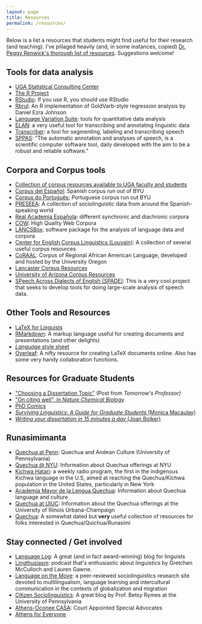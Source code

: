 ```yaml
---
layout: page
title: Resources
permalink: /resources/
---
```


Below is a list a resources that students might find useful for their research (and teaching). I've pillaged heavily (and, in some instances, copied) [Dr. Peggy Renwick's thorough list of resources](http://faculty.franklin.uga.edu/mrenwick/phonetics-phonology-resources). Suggestions welcome!

## Tools for data analysis
- [UGA Statistical Consulting Center](http://www.stat.uga.edu/consulting)
- [The R Project](http://www.r-project.org/)
- [RStudio](https://www.rstudio.com/): If you use R, you should use RStudio
- [Rbrul](http://www.danielezrajohnson.com/rbrul.html): An R implementation of GoldVarb-style regression analysis by Daniel Ezra Johnson
- [Language Variation Suite](https://languagevariationsuite.shinyapps.io/Pages/): tools for quantitative data analysis
- [ELAN](https://tla.mpi.nl/tools/tla-tools/elan/): a very useful tool for transcribing and annotating linguistic data
- [Transcriber](http://trans.sourceforge.net/en/presentation.php): a tool for segmenting, labeling and transcribing speech
- [SPPAS](http://www.sppas.org/): "The automatic annotation and analyses of speech, is a scientific computer software tool, daily developed with the aim to be a robust and reliable software."

## Corpora and Corpus tools
- [Collection of corpus resources available to UGA faculty and students](http://research.franklin.uga.edu/linglab/corpora)
- [Corpus del Español](http://www.corpusdelespanol.org/): Spanish corpus run out of BYU
- <a href="http://www.corpusdoportugues.org/">Corpus do Português</a>; Portuguese corpus run out BYU
- <a href="http://preseea.linguas.net/">PRESEEA</a>: A collection of sociolinguistic data from around the Spanish-speaking world
- <a href="http://www.rae.es/recursos/banco-de-datos">Real Academia Española</a>: different synchronic and diachronic corpora
- <a href="https://www.webcorpora.org/">COW</a>: High Quality Web Corpora
- <a href="http://corpora.lancs.ac.uk/lancsbox/">LANCSBox</a>: software package for the analysis of language data and corpora
- <a href="https://uclouvain.be/en/research-institutes/ilc/cecl/corpora.html">Center for English Corpus Linguistics (Louvain)</a>: A collection of several useful corpus resources
- <a href="http://lingtools.uoregon.edu/coraal/explorer/">CoRAAL</a>: Corpus of Regional African American Language, developed and hosted by the University Oregon
- <a href="https://cqpweb.lancs.ac.uk/">Lancaster Corpus Resources</a>
- <a href="https://cesa.arizona.edu/links-other-sociolinguistic-corpora">University of Arizona Corpus Resources</a>
- [SPeech Across Dialects of English (SPADE)](https://spade.glasgow.ac.uk/): This is a very cool project that seeks to develop tools for doing large-scale analysis of speech data.


## Other Tools and Resources
- <a href="http://www.essex.ac.uk/linguistics/external/clmt/latex4ling/">LaTeX for Linguists</a>
- <a href="https://rmarkdown.rstudio.com/">RMarkdown</a>: A markup language useful for creating documents and presentations (and other delights)
- <a href="https://www.linguisticsociety.org/sites/default/files/style-sheet.pdf"><em>Language</em> style sheet</a>
- <a href="http://www.overleaf.com">Overleaf</a>: A nifty resource for creating LaTeX documents online. Also has some very handy collaboration functions.

## Resources for Graduate Students
- <a href="https://tomprof.stanford.edu/posting/1482">"Choosing a Dissertation Topic"</a>&nbsp;(Post from&nbsp;<em>Tomorrow's Professor)</em>
- <a href="http://www.nature.com/nchembio/journal/v6/n2/full/nchembio.310.html">"On citing well", in <em>Nature Chemical Biology</em></a>
- <a href="http://www.phdcomics.com/comics.php">PhD Comics</a>
- <a href="http://www.cascadilla.com/surviving.html"><em>Surviving Linguistics: A Guide for Graduate Students</em> (Monica Macaulay)</a>
- <a href="http://www.amazon.com/Writing-Your-Dissertation-Fifteen-Minutes/dp/080504891X"><em>Writing your dissertation in 15 minutes a day</em> (Joan Bolker)</a>

## Runasimimanta
- <a href="https://web.sas.upenn.edu/quechua/">Quechua at Penn</a>: Quechua and Andean Culture (University of Pennsylvania)
- <a href="https://as.nyu.edu/content/nyu-as/as/research-centers/clacs/quechua.html">Quechua @ NYU</a>: Information about Quechua offerings at NYU
- <a href="https://kichwahatari.org/">Kichwa Hatari</a>: a weekly radio program, the first in the indigenous Kichwa language in the U.S, aimed at reaching the Quechua/Kichwa population in the United States, particularly in New York
- <a href="http://amlq.org.pe/">Academia Mayor de la Lengua Quechua</a>: Information about Quechua language and culture
- <a href="http://www.clacs.illinois.edu/quechua/">Quechua at UIUC</a>: Information about the Quechua offerings at the University of Illinois Urbana-Champaign
- <a href="http://www.quechua.org.uk/">Quechua</a>: A somewhat dated but <strong>very </strong>useful collection of resources for folks interested in Quechua/Quichua/Runasimi

## Stay connected / Get involved
- <a href="http://languagelog.ldc.upenn.edu/nll/">Language Log</a>: A great (and in fact award-winning)&nbsp;blog for linguists
- <a href="https://lingthusiasm.com/">Lingthusiasm</a>: podcast that's enthusiastic about linguistics by Gretchen McCulloch and Lauren Gawne.
- <a href="http://www.languageonthemove.com/#">Language on the Move</a>: a peer-reviewed sociolinguistics research site devoted to multilingualism, language learning and intercultural communication in the contexts of globalization and migration
- <a href="https://citizensociolinguistics.com/">Citizen Sociolinguistics</a>: A great blog by Prof. Betsy Rymes at the University of Pennsylvania
- <a href="http://www.athensoconeecasa.org/">Athens-Oconee CASA</a>: Court Appointed Special Advocates
- <a href="https://athensforeveryone.com/">Athens for Everyone</a>
